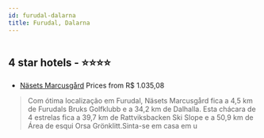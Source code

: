 ```yaml
---
id: furudal-dalarna
title: Furudal, Dalarna
---
```


<center><img src="https://i.travelapi.com/hotels/32000000/31480000/31476500/31476477/8ec16744_z.jpg" alt="" /></center>


##  4 star hotels - ⭐️⭐️⭐️⭐️

-    [Näsets Marcusgård](https://www.hurb.com/br/aud/https://www.hurb.com/br/hotels/furudal/nasets-marcusgard-HT-YETL?cmp=18055) Prices from R$ 1.035,08
   > Com ótima localização em Furudal, Näsets Marcusgård fica a 4,5 km de Furudals Bruks Golfklubb e a 34,2 km de Dalhalla.  Esta chácara de 4 estrelas fica a 39,7 km de Rattviksbacken Ski Slope e a 50,9 km de Área de esqui Orsa Grönklitt.Sinta-se em casa em u
